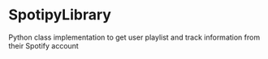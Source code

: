 # SpotipyLibrary
Python class implementation to get user playlist and track information from their Spotify account
